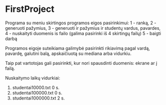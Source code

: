# FirstProject
Programa su meniu skirtingos programos eigos pasirinkimui:
  1 - ranką,
  2 - generuoti pažymius,
  3 - generuoti ir pažymius ir studentų vardus, pavardes,
  4 - nuskaityti duomenis is failo (galima pasirinki iš 4 skirtingų failų)
  5 - baigti darbą

Programos eigoje suteikiama galimybė pasirinkti rikiavimą pagal vardą, pavardę, galutini balą, apskaičiuotą su mediana arba vidurkiu.

Taip pat vartotojas gali pasirinkti, kur nori spausdinti duomenis: ekrane ar į failą.

Nuskaitymo laikų vidurkiai: 
1. studentai10000.txt 0 s.
2. studentai100000.txt 0 s.
3. studentai1000000.txt 2 s.
